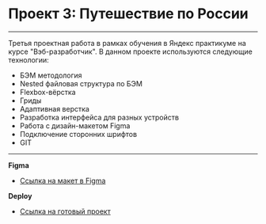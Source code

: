 # Проект 3: Путешествие по России

___
Третья проектная работа в рамках обучения в Яндекс практикуме на курсе "Вэб-разработчик".
В данном проекте используются следующие технологии:
 - БЭМ методология
 - Nested файловая структура по БЭМ
 - Flexbox-вёрстка
 - Гриды
 - Адаптивная верстка
 - Разработка интерфейса для разных устройств
 - Работа с дизайн-макетом Figma
 - Подключение сторонних шрифтов
 - GIT
 ___

**Figma**

* [Ссылка на макет в Figma](https://www.figma.com/file/MTZ7K0gUaN07iNIj8YCcLm/Russia-(mobile)-(Copy)?node-id=0%3A1)

**Deploy**

* [Ссылка на готовый проект](https://turetskayairina.github.io/russian-travel/)


